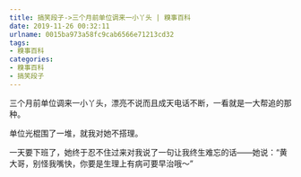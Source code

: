 ```yaml
---
title: 搞笑段子->三个月前单位调来一小丫头 | 糗事百科
date: 2019-11-26 00:32:11
urlname: 0015ba973a58fc9cab6566e71213cd32
tags: 
- 糗事百科
categories:
- 糗事百科
- 搞笑段子
---
```

三个月前单位调来一小丫头，漂亮不说而且成天电话不断，一看就是一大帮追的那种。

单位光棍围了一堆，就我对她不搭理。

一天要下班了，她终于忍不住过来对我说了一句让我终生难忘的话——她说：“黄大哥，别怪我嘴快，你要是生理上有病可要早治哦～”


